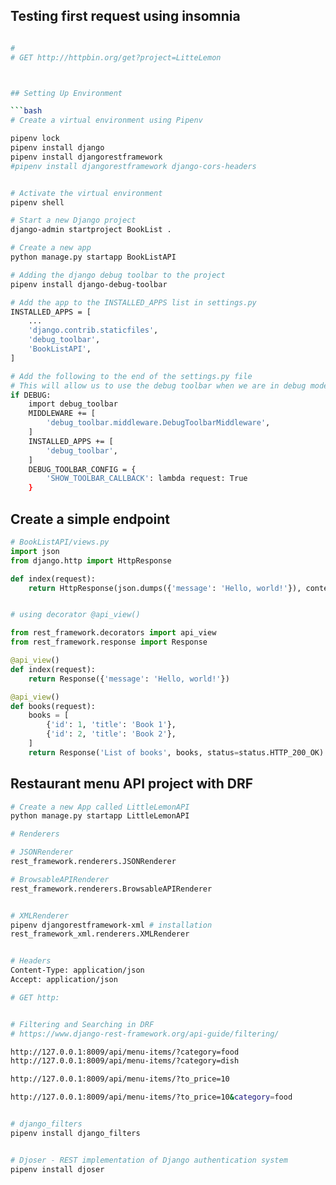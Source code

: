 


## Testing first request using insomnia

```bash

#
# GET http://httpbin.org/get?project=LitteLemon



## Setting Up Environment

```bash
# Create a virtual environment using Pipenv

pipenv lock 
pipenv install django 
pipenv install djangorestframework
#pipenv install djangorestframework django-cors-headers


# Activate the virtual environment
pipenv shell

# Start a new Django project
django-admin startproject BookList .

# Create a new app
python manage.py startapp BookListAPI

# Adding the django debug toolbar to the project
pipenv install django-debug-toolbar

# Add the app to the INSTALLED_APPS list in settings.py
INSTALLED_APPS = [
    ...
    'django.contrib.staticfiles',
    'debug_toolbar',
    'BookListAPI',
]

# Add the following to the end of the settings.py file
# This will allow us to use the debug toolbar when we are in debug mode
if DEBUG:
    import debug_toolbar
    MIDDLEWARE += [
        'debug_toolbar.middleware.DebugToolbarMiddleware',
    ]
    INSTALLED_APPS += [
        'debug_toolbar',
    ]
    DEBUG_TOOLBAR_CONFIG = {
        'SHOW_TOOLBAR_CALLBACK': lambda request: True
    }
```



## Create a simple endpoint

```python
# BookListAPI/views.py
import json
from django.http import HttpResponse

def index(request):
    return HttpResponse(json.dumps({'message': 'Hello, world!'}), content_type='application/json')


# using decorator @api_view()

from rest_framework.decorators import api_view
from rest_framework.response import Response

@api_view()
def index(request):
    return Response({'message': 'Hello, world!'})

@api_view()
def books(request):
    books = [
        {'id': 1, 'title': 'Book 1'},
        {'id': 2, 'title': 'Book 2'},
    ]
    return Response('List of books', books, status=status.HTTP_200_OK)

```


## Restaurant menu API project with DRF

```bash
# Create a new App called LittleLemonAPI
python manage.py startapp LittleLemonAPI

```

```bash
# Renderers

# JSONRenderer
rest_framework.renderers.JSONRenderer

# BrowsableAPIRenderer
rest_framework.renderers.BrowsableAPIRenderer


# XMLRenderer
pipenv djangorestframework-xml # installation 
rest_framework_xml.renderers.XMLRenderer


# Headers
Content-Type: application/json
Accept: application/json

# GET http:


# Filtering and Searching in DRF
# https://www.django-rest-framework.org/api-guide/filtering/

http://127.0.0.1:8009/api/menu-items/?category=food
http://127.0.0.1:8009/api/menu-items/?category=dish

http://127.0.0.1:8009/api/menu-items/?to_price=10

http://127.0.0.1:8009/api/menu-items/?to_price=10&category=food


# django_filters 
pipenv install django_filters


# Djoser - REST implementation of Django authentication system
pipenv install djoser
```